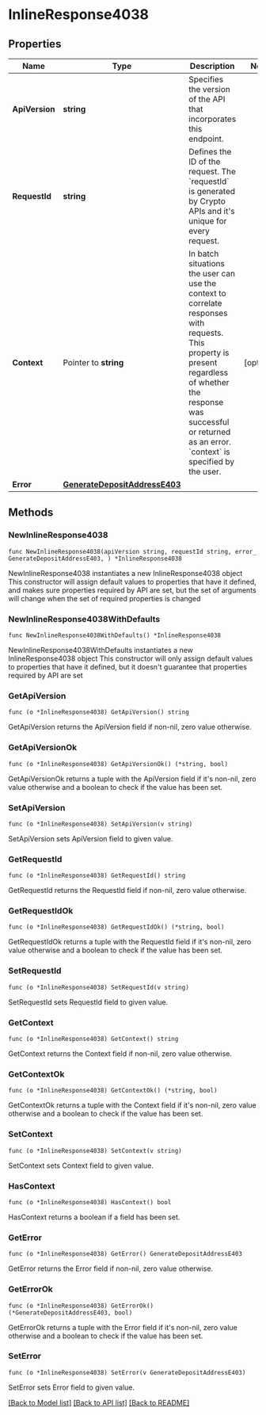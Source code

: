 # InlineResponse4038

## Properties

Name | Type | Description | Notes
------------ | ------------- | ------------- | -------------
**ApiVersion** | **string** | Specifies the version of the API that incorporates this endpoint. | 
**RequestId** | **string** | Defines the ID of the request. The &#x60;requestId&#x60; is generated by Crypto APIs and it&#39;s unique for every request. | 
**Context** | Pointer to **string** | In batch situations the user can use the context to correlate responses with requests. This property is present regardless of whether the response was successful or returned as an error. &#x60;context&#x60; is specified by the user. | [optional] 
**Error** | [**GenerateDepositAddressE403**](GenerateDepositAddressE403.md) |  | 

## Methods

### NewInlineResponse4038

`func NewInlineResponse4038(apiVersion string, requestId string, error_ GenerateDepositAddressE403, ) *InlineResponse4038`

NewInlineResponse4038 instantiates a new InlineResponse4038 object
This constructor will assign default values to properties that have it defined,
and makes sure properties required by API are set, but the set of arguments
will change when the set of required properties is changed

### NewInlineResponse4038WithDefaults

`func NewInlineResponse4038WithDefaults() *InlineResponse4038`

NewInlineResponse4038WithDefaults instantiates a new InlineResponse4038 object
This constructor will only assign default values to properties that have it defined,
but it doesn't guarantee that properties required by API are set

### GetApiVersion

`func (o *InlineResponse4038) GetApiVersion() string`

GetApiVersion returns the ApiVersion field if non-nil, zero value otherwise.

### GetApiVersionOk

`func (o *InlineResponse4038) GetApiVersionOk() (*string, bool)`

GetApiVersionOk returns a tuple with the ApiVersion field if it's non-nil, zero value otherwise
and a boolean to check if the value has been set.

### SetApiVersion

`func (o *InlineResponse4038) SetApiVersion(v string)`

SetApiVersion sets ApiVersion field to given value.


### GetRequestId

`func (o *InlineResponse4038) GetRequestId() string`

GetRequestId returns the RequestId field if non-nil, zero value otherwise.

### GetRequestIdOk

`func (o *InlineResponse4038) GetRequestIdOk() (*string, bool)`

GetRequestIdOk returns a tuple with the RequestId field if it's non-nil, zero value otherwise
and a boolean to check if the value has been set.

### SetRequestId

`func (o *InlineResponse4038) SetRequestId(v string)`

SetRequestId sets RequestId field to given value.


### GetContext

`func (o *InlineResponse4038) GetContext() string`

GetContext returns the Context field if non-nil, zero value otherwise.

### GetContextOk

`func (o *InlineResponse4038) GetContextOk() (*string, bool)`

GetContextOk returns a tuple with the Context field if it's non-nil, zero value otherwise
and a boolean to check if the value has been set.

### SetContext

`func (o *InlineResponse4038) SetContext(v string)`

SetContext sets Context field to given value.

### HasContext

`func (o *InlineResponse4038) HasContext() bool`

HasContext returns a boolean if a field has been set.

### GetError

`func (o *InlineResponse4038) GetError() GenerateDepositAddressE403`

GetError returns the Error field if non-nil, zero value otherwise.

### GetErrorOk

`func (o *InlineResponse4038) GetErrorOk() (*GenerateDepositAddressE403, bool)`

GetErrorOk returns a tuple with the Error field if it's non-nil, zero value otherwise
and a boolean to check if the value has been set.

### SetError

`func (o *InlineResponse4038) SetError(v GenerateDepositAddressE403)`

SetError sets Error field to given value.



[[Back to Model list]](../README.md#documentation-for-models) [[Back to API list]](../README.md#documentation-for-api-endpoints) [[Back to README]](../README.md)



